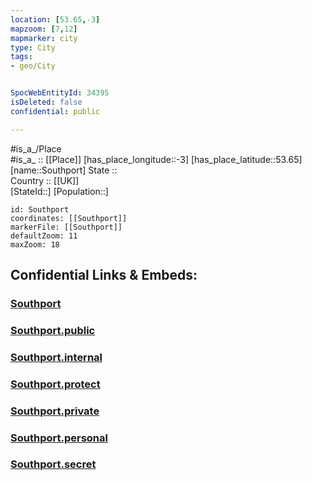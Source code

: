 ```yaml
---
location: [53.65,-3] 
mapzoom: [7,12] 
mapmarker: city 
type: City
tags:
- geo/City


SpocWebEntityId: 34395
isDeleted: false
confidential: public

---
```

#is_a_/Place  
#is_a_ :: [[Place]] 
[has_place_longitude::-3] 
[has_place_latitude::53.65] 
[name::Southport] 
State ::  
Country :: [[UK]]  
[StateId::] 
[Population::] 



```leaflet
id: Southport
coordinates: [[Southport]] 
markerFile: [[Southport]] 
defaultZoom: 11 
maxZoom: 18
```


## Confidential Links & Embeds: 

### [Southport](/_Standards/Earth/Continent/Europe/Europe~North/UK/England/Regions~England/North_West_England/Merseyside/Sefton,Borough/cities~Sefton/Sefton-city/cities~Sefton-city/Southport.md) 

### [Southport.public](/_public/Earth/Continent/Europe/Europe~North/UK/England/Regions~England/North_West_England/Merseyside/Sefton,Borough/cities~Sefton/Sefton-city/cities~Sefton-city/Southport.public.md) 

### [Southport.internal](/_internal/Earth/Continent/Europe/Europe~North/UK/England/Regions~England/North_West_England/Merseyside/Sefton,Borough/cities~Sefton/Sefton-city/cities~Sefton-city/Southport.internal.md) 

### [Southport.protect](/_protect/Earth/Continent/Europe/Europe~North/UK/England/Regions~England/North_West_England/Merseyside/Sefton,Borough/cities~Sefton/Sefton-city/cities~Sefton-city/Southport.protect.md) 

### [Southport.private](/_private/Earth/Continent/Europe/Europe~North/UK/England/Regions~England/North_West_England/Merseyside/Sefton,Borough/cities~Sefton/Sefton-city/cities~Sefton-city/Southport.private.md) 

### [Southport.personal](/_personal/Earth/Continent/Europe/Europe~North/UK/England/Regions~England/North_West_England/Merseyside/Sefton,Borough/cities~Sefton/Sefton-city/cities~Sefton-city/Southport.personal.md) 

### [Southport.secret](/_secret/Earth/Continent/Europe/Europe~North/UK/England/Regions~England/North_West_England/Merseyside/Sefton,Borough/cities~Sefton/Sefton-city/cities~Sefton-city/Southport.secret.md)


